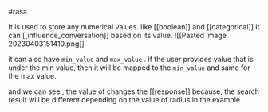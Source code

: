 #rasa 

It is used to store any numerical values. like [[boolean]] and [[categorical]] it can [[influence_conversation]] based on its value. 
![[Pasted image 20230403151410.png]]

it can also have `min_value` and `max_value` . if the user provides value that is under the min value, then it will be mapped to the `min_value` and same for the max value. 

and we can see , the value of changes the [[response]] because, the search result will be different depending on the value of radius in the example